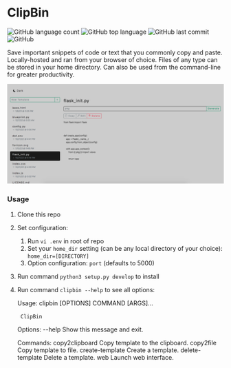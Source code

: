 #  ClipBin

![GitHub language count](https://img.shields.io/github/languages/count/misterrager8/ClipBin)
![GitHub top language](https://img.shields.io/github/languages/top/misterrager8/ClipBin)
![GitHub last commit](https://img.shields.io/github/last-commit/misterrager8/ClipBin)
![GitHub](https://img.shields.io/github/license/misterrager8/clipbin)

Save important snippets of code or text that you commonly copy and paste. Locally-hosted and ran from your browser of choice. Files of any type can be stored in your home directory. Can also be used from the command-line for greater productivity.

![](docs/screenshot1.png)

### Usage

1. Clone this repo
2. Set configuration:
    1. Run `vi .env` in root of repo
    2. Set your `home_dir` setting (can be any local directory of your choice): `home_dir=[DIRECTORY]`
    3. Option configuration: `port` (defaults to 5000)
3. Run command `python3 setup.py develop` to install
4. Run command `clipbin --help` to see all options:

      Usage: clipbin [OPTIONS] COMMAND [ARGS]...

        ClipBin

      Options:
        --help  Show this message and exit.

      Commands:
        copy2clipboard   Copy template to the clipboard.
        copy2file        Copy template to file.
        create-template  Create a template.
        delete-template  Delete a template.
        web              Launch web interface.
